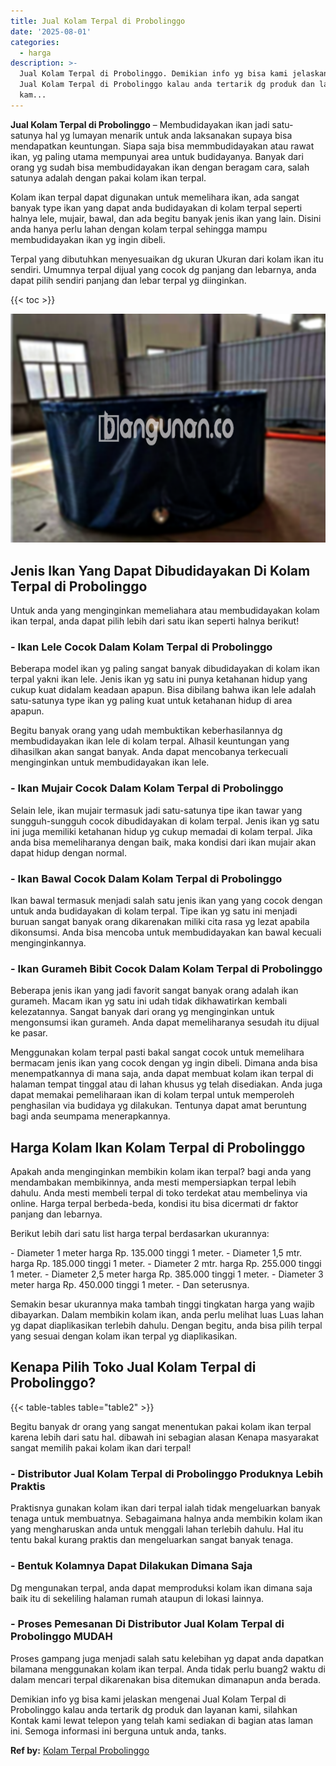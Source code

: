 ```yaml
---
title: Jual Kolam Terpal di Probolinggo
date: '2025-08-01'
categories:
  - harga
description: >-
  Jual Kolam Terpal di Probolinggo. Demikian info yg bisa kami jelaskan mengenai
  Jual Kolam Terpal di Probolinggo kalau anda tertarik dg produk dan layanan
  kam...
---
```


**Jual Kolam Terpal di Probolinggo** – Membudidayakan ikan jadi satu-satunya hal yg lumayan menarik untuk anda laksanakan supaya bisa mendapatkan keuntungan. Siapa saja bisa memmbudidayakan atau rawat ikan, yg paling utama mempunyai area untuk budidayanya. Banyak dari orang yg sudah bisa membudidayakan ikan dengan beragam cara, salah satunya adalah dengan pakai kolam ikan terpal.

Kolam ikan terpal dapat digunakan untuk memelihara ikan, ada sangat banyak type ikan yang dapat anda budidayakan di kolam terpal seperti halnya lele, mujair, bawal, dan ada begitu banyak jenis ikan yang lain. Disini anda hanya perlu lahan dengan kolam terpal sehingga mampu membudidayakan ikan yg ingin dibeli.

Terpal yang dibutuhkan menyesuaikan dg ukuran Ukuran dari kolam ikan itu sendiri. Umumnya terpal dijual yang cocok dg panjang dan lebarnya, anda dapat pilih sendiri panjang dan lebar terpal yg diinginkan.

{{< toc >}}

![Jual Kolam Terpal di Probolinggo](/images/jual-kolam-terpal-56.png)

## Jenis Ikan Yang Dapat Dibudidayakan Di Kolam Terpal di Probolinggo

Untuk anda yang menginginkan memeliahara atau membudidayakan kolam ikan terpal, anda dapat pilih lebih dari satu ikan seperti halnya berikut!

### \- Ikan Lele Cocok Dalam Kolam Terpal di Probolinggo

Beberapa model ikan yg paling sangat banyak dibudidayakan di kolam ikan terpal yakni ikan lele. Jenis ikan yg satu ini punya ketahanan hidup yang cukup kuat didalam keadaan apapun. Bisa dibilang bahwa ikan lele adalah satu-satunya type ikan yg paling kuat untuk ketahanan hidup di area apapun.

Begitu banyak orang yang udah membuktikan keberhasilannya dg membudidayakan ikan lele di kolam terpal. Alhasil keuntungan yang dihasilkan akan sangat banyak. Anda dapat mencobanya terkecuali menginginkan untuk membudidayakan ikan lele.

### \- Ikan Mujair Cocok Dalam Kolam Terpal di Probolinggo

Selain lele, ikan mujair termasuk jadi satu-satunya tipe ikan tawar yang sungguh-sungguh cocok dibudidayakan di kolam terpal. Jenis ikan yg satu ini juga memiliki ketahanan hidup yg cukup memadai di kolam terpal. Jika anda bisa memeliharanya dengan baik, maka kondisi dari ikan mujair akan dapat hidup dengan normal.

### \- Ikan Bawal Cocok Dalam Kolam Terpal di Probolinggo

Ikan bawal termasuk menjadi salah satu jenis ikan yang yang cocok dengan untuk anda budidayakan di kolam terpal. Tipe ikan yg satu ini menjadi buruan sangat banyak orang dikarenakan miliki cita rasa yg lezat apabila dikonsumsi. Anda bisa mencoba untuk membudidayakan kan bawal kecuali menginginkannya.

### \- Ikan Gurameh Bibit Cocok Dalam Kolam Terpal di Probolinggo

Beberapa jenis ikan yang jadi favorit sangat banyak orang adalah ikan gurameh. Macam ikan yg satu ini udah tidak dikhawatirkan kembali kelezatannya. Sangat banyak dari orang yg menginginkan untuk mengonsumsi ikan gurameh. Anda dapat memeliharanya sesudah itu dijual ke pasar.

Menggunakan kolam terpal pasti bakal sangat cocok untuk memelihara bermacam jenis ikan yang cocok dengan yg ingin dibeli. Dimana anda bisa menempatkannya di mana saja, anda dapat membuat kolam ikan terpal di halaman tempat tinggal atau di lahan khusus yg telah disediakan. Anda juga dapat memakai pemeliharaan ikan di kolam terpal untuk memperoleh penghasilan via budidaya yg dilakukan. Tentunya dapat amat beruntung bagi anda seumpama menerapkannya.

## Harga Kolam Ikan Kolam Terpal di Probolinggo

Apakah anda menginginkan membikin kolam ikan terpal? bagi anda yang mendambakan membikinnya, anda mesti mempersiapkan terpal lebih dahulu. Anda mesti membeli terpal di toko terdekat atau membelinya via online. Harga terpal berbeda-beda, kondisi itu bisa dicermati dr faktor panjang dan lebarnya.

Berikut lebih dari satu list harga terpal berdasarkan ukurannya:

\- Diameter 1 meter harga Rp. 135.000 tinggi 1 meter. - Diameter 1,5 mtr. harga Rp. 185.000 tinggi 1 meter. - Diameter 2 mtr. harga Rp. 255.000 tinggi 1 meter. - Diameter 2,5 meter harga Rp. 385.000 tinggi 1 meter. - Diameter 3 meter harga Rp. 450.000 tinggi 1 meter. - Dan seterusnya.

Semakin besar ukurannya maka tambah tinggi tingkatan harga yang wajib dibayarkan. Dalam membikin kolam ikan, anda perlu melihat luas Luas lahan yg dapat diaplikasikan terlebih dahulu. Dengan begitu, anda bisa pilih terpal yang sesuai dengan kolam ikan terpal yg diaplikasikan.

## Kenapa Pilih Toko Jual Kolam Terpal di Probolinggo?

{{< table-tables table="table2" >}}

Begitu banyak dr orang yang sangat menentukan pakai kolam ikan terpal karena lebih dari satu hal. dibawah ini sebagian alasan Kenapa masyarakat sangat memilih pakai kolam ikan dari terpal!

### \- Distributor Jual Kolam Terpal di Probolinggo Produknya Lebih Praktis

Praktisnya gunakan kolam ikan dari terpal ialah tidak mengeluarkan banyak tenaga untuk membuatnya. Sebagaimana halnya anda membikin kolam ikan yang mengharuskan anda untuk menggali lahan terlebih dahulu. Hal itu tentu bakal kurang praktis dan mengeluarkan sangat banyak tenaga.

### \- Bentuk Kolamnya Dapat Dilakukan Dimana Saja

Dg mengunakan terpal, anda dapat memproduksi kolam ikan dimana saja baik itu di sekeliling halaman rumah ataupun di lokasi lainnya.

### \- Proses Pemesanan Di Distributor Jual Kolam Terpal di Probolinggo MUDAH

Proses gampang juga menjadi salah satu kelebihan yg dapat anda dapatkan bilamana menggunakan kolam ikan terpal. Anda tidak perlu buang2 waktu di dalam mencari terpal dikarenakan bisa ditemukan dimanapun anda berada.

Demikian info yg bisa kami jelaskan mengenai Jual Kolam Terpal di Probolinggo kalau anda tertarik dg produk dan layanan kami, silahkan Kontak kami lewat telepon yang telah kami sediakan di bagian atas laman ini. Semoga informasi ini berguna untuk anda, tanks.

**Ref by:** [Kolam Terpal Probolinggo](https://id.wikipedia.org/wiki/Kolam)
